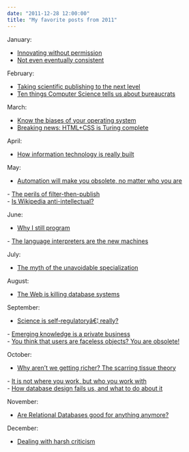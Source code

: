 ```yaml
---
date: "2011-12-28 12:00:00"
title: "My favorite posts from 2011"
---
```




January:

- [Innovating without permission](/lemire/blog/2011/01/17/innovating-without-permission/)
- [Not even eventually consistent](/lemire/blog/2011/01/31/not-even-eventually-consistent/)

February:

- [Taking scientific publishing to the next level](/lemire/blog/2011/02/11/taking-scientific-publishing-to-the-next-level/)
- [Ten things Computer Science tells us about bureaucrats](/lemire/blog/2011/04/21/ten-things-computer-science-tells-us-about-bureaucrats/)


March:

- [Know the biases of your operating system](/lemire/blog/2011/03/23/know-the-biases-of-your-operating-system/)
- <a href="https://lemire.me/blog/2011/03/08/breaking-news-htmlcss-is-turing-complete/">Breaking news: HTML+CSS is Turing complete<br/>
</a>


April:

- [How information technology is really built](/lemire/blog/2011/04/04/how-information-technology-is-really-built/)


May:

- <a href="https://lemire.me/blog/2011/05/27/automation-will-make-your-job-obsolete-no-matter-who-you-are/">Automation will make you obsolete, no matter who you are<br/>
</a>
- <a href="https://lemire.me/blog/2011/05/18/the-perils-of-filter-then-publish/">The perils of filter-then-publish<br/>
</a>
- <a href="https://lemire.me/blog/2011/06/08/is-wikipedia-anti-intellectual/">Is Wikipedia anti-intellectual?<br/>
</a>


June:

- <a href="https://lemire.me/blog/archives/2011/06/06/why-i-still-program/">Why I still program<br/>
</a>
- <a href="https://lemire.me/blog/2011/06/14/the-language-interpreters-are-the-new-machines/">The language interpreters are the new machines<br/>
</a>


July:

- <a href="https://lemire.me/blog/2011/07/04/the-myth-of-the-unavoidable-hyperspecialization/">The myth of the unavoidable specialization<br/>
</a>


August:

- [The Web is killing database systems](/lemire/blog/2011/08/15/the-web-is-killing-database-systems/)


September:

- <a href="https://lemire.me/blog/2011/09/06/science-is-self-regulatory-really/">Science is self-regulatoryâ€¦ really?<br/>
</a>
- <a href="https://lemire.me/blog/2011/09/19/emerging-knowledge-is-a-private-business/">Emerging knowledge is a private business<br/>
</a>
- <a href="https://lemire.me/blog/2011/09/13/you-think-that-users-are-faceless-objects-you-are-obsolete/">You think that users are faceless objects? You are obsolete!<br/>
</a>


October:

- <a href="https://lemire.me/blog/2011/10/10/why-arent-we-getting-richer-the-scarring-tissue-theory/">Why aren&rsquo;t we getting richer? The scarring tissue theory<br/>
</a>
- <a href="https://lemire.me/blog/2011/10/25/it-is-not-where-you-work-but-who-you-work-with/">It is not where you work, but who you work with<br/>
</a>
- <a href="https://lemire.me/blog/2011/10/23/how-database-design-fails-us-and-what-to-do-about-it/">How database design fails us, and what to do about it<br/>
</a>


November:

- <a href="https://lemire.me/blog/2011/11/14/are-relational-databases-good-for-anything-anymore/">Are Relational Databases good for anything anymore?<br/>
</a>


December:

- <a href="https://lemire.me/blog/2011/12/05/dealing-with-harsh-criticism/">Dealing with harsh criticism<br/>
</a>


